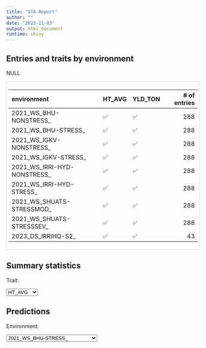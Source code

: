 ```yaml
---
title: "STA Report"
author: ""
date: "2023-11-03"
output: html_document
runtime: shiny
---
```




## Entries and traits by environment

NULL
<div style="border: 1px solid #ddd; padding: 5px; overflow-x: scroll; width:100%; "><table class="table table-hover table-condensed table-responsive" style="margin-left: auto; margin-right: auto;">
 <thead>
  <tr>
   <th style="text-align:left;position: sticky; top:0; background-color: #FFFFFF;"> environment </th>
   <th style="text-align:left;position: sticky; top:0; background-color: #FFFFFF;"> HT_AVG </th>
   <th style="text-align:left;position: sticky; top:0; background-color: #FFFFFF;"> YLD_TON </th>
   <th style="text-align:right;position: sticky; top:0; background-color: #FFFFFF;"> # of entries </th>
  </tr>
 </thead>
<tbody>
  <tr>
   <td style="text-align:left;"> 2021_WS_BHU-NONSTRESS_ </td>
   <td style="text-align:left;"> ✅ </td>
   <td style="text-align:left;"> ✅ </td>
   <td style="text-align:right;"> 288 </td>
  </tr>
  <tr>
   <td style="text-align:left;"> 2021_WS_BHU-STRESS_ </td>
   <td style="text-align:left;"> ✅ </td>
   <td style="text-align:left;"> ✅ </td>
   <td style="text-align:right;"> 288 </td>
  </tr>
  <tr>
   <td style="text-align:left;"> 2021_WS_IGKV-NONSTRESS_ </td>
   <td style="text-align:left;"> ✅ </td>
   <td style="text-align:left;"> ✅ </td>
   <td style="text-align:right;"> 288 </td>
  </tr>
  <tr>
   <td style="text-align:left;"> 2021_WS_IGKV-STRESS_ </td>
   <td style="text-align:left;"> ✅ </td>
   <td style="text-align:left;"> ✅ </td>
   <td style="text-align:right;"> 288 </td>
  </tr>
  <tr>
   <td style="text-align:left;"> 2021_WS_IRRI-HYD-NONSTRESS_ </td>
   <td style="text-align:left;"> ✅ </td>
   <td style="text-align:left;"> ✅ </td>
   <td style="text-align:right;"> 288 </td>
  </tr>
  <tr>
   <td style="text-align:left;"> 2021_WS_IRRI-HYD-STRESS_ </td>
   <td style="text-align:left;"> ✅ </td>
   <td style="text-align:left;"> ✅ </td>
   <td style="text-align:right;"> 288 </td>
  </tr>
  <tr>
   <td style="text-align:left;"> 2021_WS_SHUATS-STRESSMOD_ </td>
   <td style="text-align:left;"> ✅ </td>
   <td style="text-align:left;"> ✅ </td>
   <td style="text-align:right;"> 288 </td>
  </tr>
  <tr>
   <td style="text-align:left;"> 2021_WS_SHUATS-STRESSSEV_ </td>
   <td style="text-align:left;"> ✅ </td>
   <td style="text-align:left;"> ✅ </td>
   <td style="text-align:right;"> 288 </td>
  </tr>
  <tr>
   <td style="text-align:left;"> 2023_DS_IRRIHQ-S2_ </td>
   <td style="text-align:left;"> ✅ </td>
   <td style="text-align:left;"> ✅ </td>
   <td style="text-align:right;"> 43 </td>
  </tr>
</tbody>
</table></div>


## Summary statistics 
<!--html_preserve--><div class="form-group shiny-input-container">
<label class="control-label" id="staApp_1-traitSta-label" for="staApp_1-traitSta">Trait:</label>
<div>
<select id="staApp_1-traitSta" class="shiny-input-select"><option value="HT_AVG" selected>HT_AVG</option>
<option value="YLD_TON">YLD_TON</option></select>
<script type="application/json" data-for="staApp_1-traitSta" data-nonempty="">{"plugins":["selectize-plugin-a11y"]}</script>
</div>
</div><!--/html_preserve-->

<!--html_preserve--><div class="datatables html-widget html-widget-output shiny-report-size html-fill-item-overflow-hidden html-fill-item" id="staApp_1-outf19ce7dd86732afb" style="width:100%;height:auto;"></div><!--/html_preserve-->



## Predictions 

<!--html_preserve--><div class="form-group shiny-input-container">
<label class="control-label" id="staApp_1-envSta-label" for="staApp_1-envSta">Environment:</label>
<div>
<select id="staApp_1-envSta" class="shiny-input-select"><option value="2021_WS_BHU-STRESS_" selected>2021_WS_BHU-STRESS_</option>
<option value="2021_WS_BHU-NONSTRESS_">2021_WS_BHU-NONSTRESS_</option>
<option value="2021_WS_SHUATS-STRESSMOD_">2021_WS_SHUATS-STRESSMOD_</option>
<option value="2021_WS_SHUATS-STRESSSEV_">2021_WS_SHUATS-STRESSSEV_</option>
<option value="2021_WS_IRRI-HYD-STRESS_">2021_WS_IRRI-HYD-STRESS_</option>
<option value="2021_WS_IRRI-HYD-NONSTRESS_">2021_WS_IRRI-HYD-NONSTRESS_</option>
<option value="2021_WS_IGKV-NONSTRESS_">2021_WS_IGKV-NONSTRESS_</option>
<option value="2021_WS_IGKV-STRESS_">2021_WS_IGKV-STRESS_</option>
<option value="2023_DS_IRRIHQ-S2_">2023_DS_IRRIHQ-S2_</option></select>
<script type="application/json" data-for="staApp_1-envSta" data-nonempty="">{"plugins":["selectize-plugin-a11y"]}</script>
</div>
</div><!--/html_preserve-->



<!--html_preserve--><div class="datatables html-widget html-widget-output shiny-report-size html-fill-item-overflow-hidden html-fill-item" id="staApp_1-out2f47a9e6587b35ae" style="width:100%;height:auto;"></div><!--/html_preserve-->





